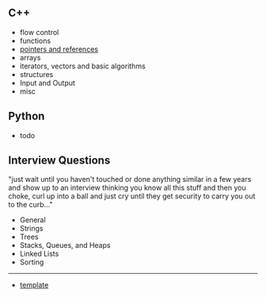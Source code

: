 ## C++
- flow control
- functions
- [pointers and references](https://frainfreeze.github.io/practice/cpp/pointers)
- arrays
- iterators, vectors and basic algorithms
- structures
- Input and Output
- misc

## Python
- todo

## Interview Questions
"just wait until you haven't touched or done anything similar in a few years and show up to an interview thinking you know all this stuff and then you choke, curl up into a ball and just cry until they get security to carry you out to the curb..."
- General
- Strings
- Trees
- Stacks, Queues, and Heaps
- Linked Lists
- Sorting


--------
- [template](https://frainfreeze.github.io/practice/template.html)